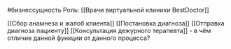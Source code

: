 #бизнессущность 
Роль: [[Врачи виртуальной клиники BestDoctor]]

[[Сбор анамнеза и жалоб клиента]]
[[Постановка диагноза]]
[[Отправка диагноза пациенту]]
[[Консультация дежурного терапевта]] - в чём отличие данной функции от данного процесса?
